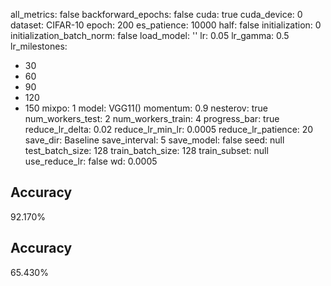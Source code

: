 all_metrics: false
backforward_epochs: false
cuda: true
cuda_device: 0
dataset: CIFAR-10
epoch: 200
es_patience: 10000
half: false
initialization: 0
initialization_batch_norm: false
load_model: ''
lr: 0.05
lr_gamma: 0.5
lr_milestones:
- 30
- 60
- 90
- 120
- 150
mixpo: 1
model: VGG11()
momentum: 0.9
nesterov: true
num_workers_test: 2
num_workers_train: 4
progress_bar: true
reduce_lr_delta: 0.02
reduce_lr_min_lr: 0.0005
reduce_lr_patience: 20
save_dir: Baseline
save_interval: 5
save_model: false
seed: null
test_batch_size: 128
train_batch_size: 128
train_subset: null
use_reduce_lr: false
wd: 0.0005

## Accuracy
 92.170%
## Accuracy
 65.430%